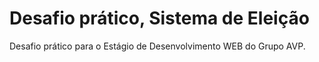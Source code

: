 # Desafio prático, Sistema de Eleição
Desafio prático para o Estágio de Desenvolvimento WEB do Grupo AVP.
